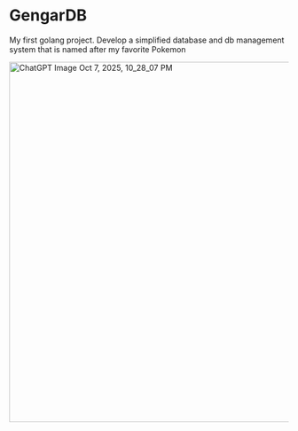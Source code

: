 # GengarDB
My first golang project. Develop a simplified database and db management system that is named after my favorite Pokemon

<img width="650" height="650" alt="ChatGPT Image Oct 7, 2025, 10_28_07 PM" src="https://github.com/user-attachments/assets/f0892576-3040-47b9-98f4-3bbf29b14bcf" />
